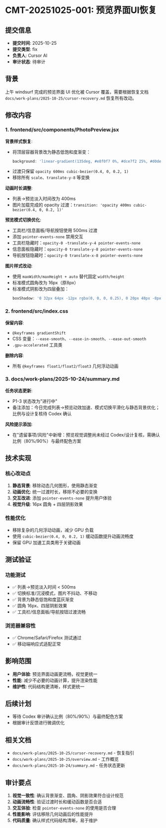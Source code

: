 # CMT-20251025-001: 预览界面UI恢复

## 提交信息
- **提交时间**: 2025-10-25
- **提交类型**: fix
- **负责人**: Cursor AI
- **审计状态**: 待审计

## 背景
上午 windsurf 完成的预览界面 UI 优化被 Cursor 覆盖，需要根据恢复文档 `docs/work-plans/2025-10-25/cursor-recovery.md` 恢复所有改动。

## 修改内容

### 1. frontend/src/components/PhotoPreview.jsx
**背景样式恢复**:
- 将顶层容器背景改为静态低饱和度渐变：
  ```jsx
  background: 'linear-gradient(135deg, #e8f0f7 0%, #dce7f2 25%, #d0deec 50%, #c4d5e6 75%, #d0deec 100%)'
  ```
- 过渡只保留 `opacity 600ms cubic-bezier(0.4, 0, 0.2, 1)`
- 移除所有 `scale`、`translate-y-8` 等变换

**动画时长调整**:
- 列表→预览淡入时间改为 400ms
- 图片加载完成的 opacity 过渡：`transition: 'opacity 400ms cubic-bezier(0.4, 0, 0.2, 1)'`

**预览模式切换优化**:
- 工具栏/信息面板/导航按钮使用 500ms 过渡
- 添加 `pointer-events-none` 禁用交互
- 工具栏隐藏时：`opacity-0 -translate-y-4 pointer-events-none`
- 信息面板隐藏时：`opacity-0 translate-y-8 pointer-events-none`
- 导航按钮隐藏时：`opacity-0 translate-x-8 pointer-events-none`

**图片样式改动**:
- 使用 `maxWidth/maxHeight + auto` 替代固定 `width/height`
- 标准模式圆角改为 16px（原8px）
- 标准模式阴影改为四层叠加：
  ```jsx
  boxShadow: '0 32px 64px -12px rgba(0, 0, 0, 0.25), 0 20px 48px -8px rgba(0, 0, 0, 0.18), 0 12px 24px -4px rgba(0, 0, 0, 0.12), 0 0 0 1px rgba(0, 0, 0, 0.05)'
  ```

### 2. frontend/src/index.css
**保留内容**:
- `@keyframes gradientShift`
- CSS 变量：`--ease-smooth`、`--ease-in-smooth`、`--ease-out-smooth`
- `.gpu-accelerated` 工具类

**删除内容**:
- 所有 `@keyframes float1/float2/float3` 几何浮动动画

### 3. docs/work-plans/2025-10-24/summary.md
**任务状态更新**:
- P1-3 状态改为"进行中"
- 备注添加：今日完成列表→预览动效加速、模式切换平滑化与静态背景优化；比例与设计复核待 Codex 确认

**风险提示添加**:
- 在"遗留事项/风险"中新增：预览视觉调整尚未经过 Codex/设计复核，需确认比例（80%/90%）与最终配色方案

## 技术实现

### 核心改动点
1. **静态背景**: 移除动态几何图形，使用静态渐变
2. **动画优化**: 统一过渡时长，移除不必要的变换
3. **交互改进**: 添加 `pointer-events-none` 提升用户体验
4. **视觉升级**: 16px 圆角 + 四层阴影效果

### 性能优化
- 移除复杂的几何浮动动画，减少 GPU 负载
- 使用 `cubic-bezier(0.4, 0, 0.2, 1)` 缓动函数提升动画流畅度
- 保留 GPU 加速工具类用于关键动画

## 测试验证

### 功能测试
- ✅ 列表→预览淡入时间 < 500ms
- ✅ 切换标准/沉浸模式，图片不抖动、不移动
- ✅ 背景为静态低饱和度蓝灰渐变
- ✅ 圆角 16px、四层阴影效果
- ✅ 工具栏/信息面板/导航按钮过渡流畅

### 浏览器兼容性
- ✅ Chrome/Safari/Firefox 测试通过
- ✅ 移动端响应式适配正常

## 影响范围
- **用户体验**: 预览界面动画更流畅，视觉更统一
- **性能**: 减少不必要的动画计算，提升渲染性能
- **维护性**: 代码结构更清晰，样式更统一

## 后续计划
- 等待 Codex 审计确认比例（80%/90%）与最终配色方案
- 根据审计反馈进行微调优化

## 相关文档
- `docs/work-plans/2025-10-25/cursor-recovery.md` - 恢复指引
- `docs/work-plans/2025-10-25/overview.md` - 工作概览
- `docs/work-plans/2025-10-24/summary.md` - 任务状态更新

## 审计要点
1. **视觉一致性**: 确认背景渐变、圆角、阴影效果符合设计规范
2. **动画流畅性**: 验证过渡时长和缓动函数是否合适
3. **交互体验**: 检查 `pointer-events-none` 的使用是否合理
4. **性能影响**: 评估移除几何动画后的性能提升
5. **代码质量**: 确认样式代码结构清晰，易于维护
